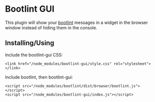 Bootlint GUI
============

This plugin will show your [bootlint](https://github.com/twbs/bootlint) messages
in a widget in the browser window instead of hiding them in the console.

Installing/Using
----------------

Include the bootlint-gui CSS:

    <link href="/node_modules/bootlint-gui/style.css" rel="stylesheet"></link>

Include bootlint, then bootlint-gui:

    <script src="/node_modules/bootlint/dist/browser/bootlint.js"></script>
    <script src="/node_modules/bootlint-gui/index.js"></script>
